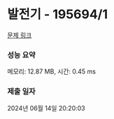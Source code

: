 # 발전기 - 195694/1 

[문제 링크](https://level.goorm.io/exam/195694/%EB%B0%9C%EC%A0%84%EA%B8%B0/quiz/1) 

### 성능 요약

메모리: 12.87 MB, 시간: 0.45 ms

### 제출 일자

2024년 06월 14일 20:20:03

